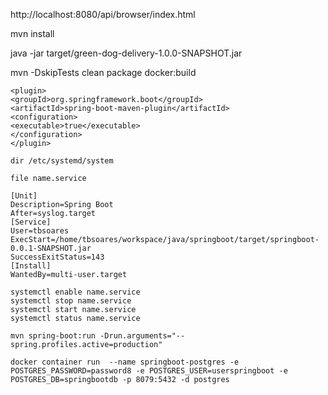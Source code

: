 http://localhost:8080/api/browser/index.html

mvn install

java -jar target/green-dog-delivery-1.0.0-SNAPSHOT.jar

mvn -DskipTests clean package docker:build

```
<plugin>
<groupId>org.springframework.boot</groupId>
<artifactId>spring-boot-maven-plugin</artifactId>
<configuration>
<executable>true</executable>
</configuration>
</plugin>
```

```
dir /etc/systemd/system

file name.service

[Unit]
Description=Spring Boot
After=syslog.target
[Service]
User=tbsoares
ExecStart=/home/tbsoares/workspace/java/springboot/target/springboot-0.0.1-SNAPSHOT.jar
SuccessExitStatus=143
[Install]
WantedBy=multi-user.target
```

```
systemctl enable name.service
systemctl stop name.service
systemctl start name.service
systemctl status name.service
```

```
mvn spring-boot:run -Drun.arguments="--spring.profiles.active=production"
```

```
docker container run  --name springboot-postgres -e POSTGRES_PASSWORD=password8 -e POSTGRES_USER=userspringboot -e POSTGRES_DB=springbootdb -p 8079:5432 -d postgres
```
